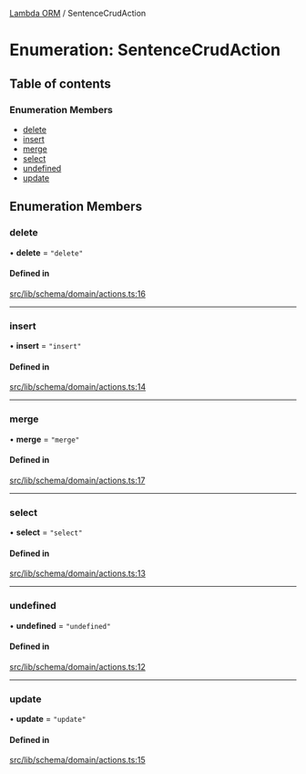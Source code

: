 [Lambda ORM](../README.md) / SentenceCrudAction

# Enumeration: SentenceCrudAction

## Table of contents

### Enumeration Members

- [delete](SentenceCrudAction.md#delete)
- [insert](SentenceCrudAction.md#insert)
- [merge](SentenceCrudAction.md#merge)
- [select](SentenceCrudAction.md#select)
- [undefined](SentenceCrudAction.md#undefined)
- [update](SentenceCrudAction.md#update)

## Enumeration Members

### delete

• **delete** = ``"delete"``

#### Defined in

[src/lib/schema/domain/actions.ts:16](https://github.com/lambda-orm/lambdaorm-base/blob/6bb5e166bd0babb11ca6f556f074a60047514bac/src/lib/schema/domain/actions.ts#L16)

___

### insert

• **insert** = ``"insert"``

#### Defined in

[src/lib/schema/domain/actions.ts:14](https://github.com/lambda-orm/lambdaorm-base/blob/6bb5e166bd0babb11ca6f556f074a60047514bac/src/lib/schema/domain/actions.ts#L14)

___

### merge

• **merge** = ``"merge"``

#### Defined in

[src/lib/schema/domain/actions.ts:17](https://github.com/lambda-orm/lambdaorm-base/blob/6bb5e166bd0babb11ca6f556f074a60047514bac/src/lib/schema/domain/actions.ts#L17)

___

### select

• **select** = ``"select"``

#### Defined in

[src/lib/schema/domain/actions.ts:13](https://github.com/lambda-orm/lambdaorm-base/blob/6bb5e166bd0babb11ca6f556f074a60047514bac/src/lib/schema/domain/actions.ts#L13)

___

### undefined

• **undefined** = ``"undefined"``

#### Defined in

[src/lib/schema/domain/actions.ts:12](https://github.com/lambda-orm/lambdaorm-base/blob/6bb5e166bd0babb11ca6f556f074a60047514bac/src/lib/schema/domain/actions.ts#L12)

___

### update

• **update** = ``"update"``

#### Defined in

[src/lib/schema/domain/actions.ts:15](https://github.com/lambda-orm/lambdaorm-base/blob/6bb5e166bd0babb11ca6f556f074a60047514bac/src/lib/schema/domain/actions.ts#L15)

